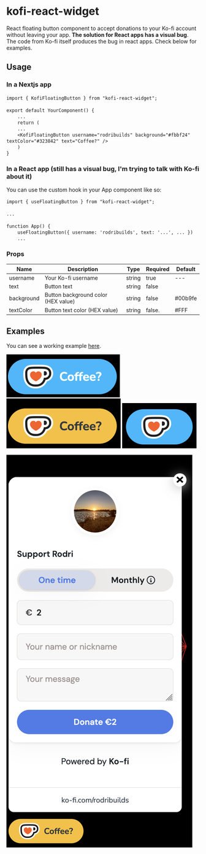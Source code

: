# kofi-react-widget

React floating button component to accept donations to your Ko-fi account without leaving your app. __The solution for React apps has a visual bug__. The code from Ko-fi itself produces the bug in react apps.
Check below for examples.


## Usage

### In a Nextjs app

    import { KofiFloatingButton } from "kofi-react-widget";
    
    export default YourComponent() {
        ...
        return (
        ...
        <KofiFloatingButton username="rodribuilds" background="#fbbf24" textColor="#323842" text="Coffee?" />
        )
    }

### In a React app (still has a visual bug, I'm trying to talk with Ko-fi about it)

You can use the custom hook in your App component like so:

    import { useFloatingButton } from "kofi-react-widget";

    ...

    function App() {
        useFloatingButton({ username: 'rodribuilds', text: '...', ... })
        ...

    
### Props

| Name          |                 Description        |     Type      |   Required    | Default
| ------------- |------------------------------------| ------------- | ------------- | --------
| username      |Your Ko-fi username                 |     string    |     true      | ---
| text          |Button text                         |     string    |    false      | 
| background    |Button background color (HEX value) |     string    |    false      | #00b9fe
| textColor     |Button text color (HEX value)       |     string    |    false.     | #FFF

## Examples

You can see a working example [here](https://kinggizzardlastrelease.vercel.app/).

![](screenshots/blue.png)
![](screenshots/yellow.png)
![](screenshots/bluenotext.png)

![](screenshots/fullwidget.png)
